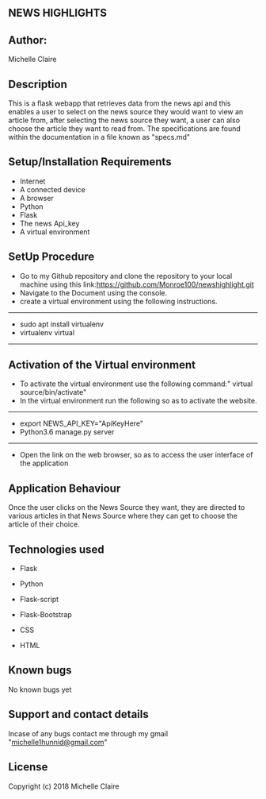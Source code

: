 NEWS HIGHLIGHTS
---
Author:
-------
 Michelle Claire

Description
------
This is a flask webapp that retrieves data from the news api and this enables a user to select on the news source they would want to view an article from, after selecting the news source they want, a user can also choose the article they want to read from.
The specifications are found within the documentation in a file known as "specs.md"

Setup/Installation Requirements
-------
* Internet
* A connected device
* A browser
* Python
* Flask
* The news Api_key
* A virtual environment

SetUp Procedure
----
* Go to my Github repository and clone the repository to your local machine using this link:https://github.com/Monroe100/newshighlight.git
* Navigate to the Document using the console.
* create a virtual environment using the following instructions.
------
* sudo apt install virtualenv
* virtualenv virtual
------

Activation of the Virtual environment
---
* To activate the virtual environment use the following command:" virtual source/bin/activate"
 * In the virtual environment run the following so as to activate the website.
-------
* export NEWS_API_KEY="ApiKeyHere"
* Python3.6 manage.py server
-------
* Open the link on the web browser, so as to access the user interface of the application

Application Behaviour 
---
Once the user clicks on the News Source they want, they are directed to various articles in that News Source where they can get to choose the article of their choice.


Technologies used
---
* Flask

* Python

* Flask-script

* Flask-Bootstrap

* CSS

* HTML

Known bugs
-----
No known bugs yet

Support and contact details
------
 Incase of any bugs contact me through my gmail "michelle1hunnid@gmail.com"

 License
 ------
 Copyright (c) 2018 Michelle Claire